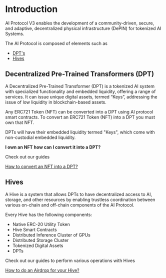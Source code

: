 # Introduction
AI Protocol V3 enables the development of a community-driven, secure, and adaptive, decentralized physical infrastructure (DePIN) for tokenized AI Systems.

The AI Protocol is composed of elements such as 
* [DPT's](#decentralized-pre-trained-transformers-dpt)
* [Hives](#hives)

## Decentralized Pre-Trained Transformers (DPT)
A Decentralized Pre-Trained Transformer (DPT) is a tokenized AI system with specialized functionality and embedded liquidity, offering a range of services. It can issue unique digital assets, termed “Keys”, addressing the issue of low liquidity in blockchain-based assets.

Any ERC721 Token (NFT) can be converted into a DPT using AI protocol smart contracts. To convert an ERC721 Token (NFT) into a DPT you must own that NFT.

DPTs will have their embedded liquidity termed "Keys", which come with non-custodial embedded liquidity.

**I own an NFT how can I convert it into a DPT?**

Check out our guides

[How to convert an NFT into a DPT?](./guides/convert-nft-to-dpt/README.md)

## Hives
A Hive is a system that allows DPTs to have decentralized access to AI, storage, and other resources by enabling trustless coordination between various on-chain and off-chain components of the AI Protocol.

Every Hive has the following components:
 * Native ERC-20 Utility Token
 * Hive Smart Contracts
 * Distributed Inference Cluster of GPUs
 * Distributed Storage Cluster
 * Tokenized Digital Assets
 * DPTs

Check out our guides to perform various operations with Hives

[How to do an Airdrop for your Hive?](./guides/how-to-airdrop.md)